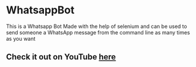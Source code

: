 # WhatsappBot
This is a Whatsapp Bot Made with the help of selenium and can be used to send someone a WhatsApp message from the command line as many times as you want 

## Check it out on YouTube [here](https://www.youtube.com/watch?v=m5hQBDigz7g)
